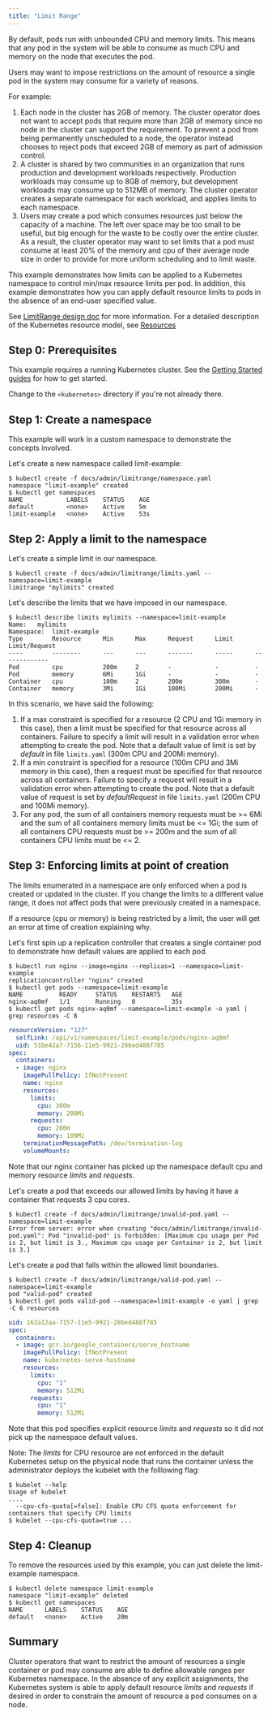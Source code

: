 ```yaml
---
title: "Limit Range"
---
```

By default, pods run with unbounded CPU and memory limits.  This means that any pod in the
system will be able to consume as much CPU and memory on the node that executes the pod.

Users may want to impose restrictions on the amount of resource a single pod in the system may consume
for a variety of reasons.

For example:

1. Each node in the cluster has 2GB of memory.  The cluster operator does not want to accept pods
that require more than 2GB of memory since no node in the cluster can support the requirement.  To prevent a
pod from being permanently unscheduled to a node, the operator instead chooses to reject pods that exceed 2GB
of memory as part of admission control.
2. A cluster is shared by two communities in an organization that runs production and development workloads
respectively.  Production workloads may consume up to 8GB of memory, but development workloads may consume up
to 512MB of memory.  The cluster operator creates a separate namespace for each workload, and applies limits to
each namespace.
3. Users may create a pod which consumes resources just below the capacity of a machine.  The left over space
may be too small to be useful, but big enough for the waste to be costly over the entire cluster.  As a result,
the cluster operator may want to set limits that a pod must consume at least 20% of the memory and cpu of their
average node size in order to provide for more uniform scheduling and to limit waste.

This example demonstrates how limits can be applied to a Kubernetes namespace to control
min/max resource limits per pod.  In addition, this example demonstrates how you can
apply default resource limits to pods in the absence of an end-user specified value.

See [LimitRange design doc](../../design/admission_control_limit_range) for more information. For a detailed description of the Kubernetes resource model, see [Resources](/{{page.version}}/docs/user-guide/compute-resources)

## Step 0: Prerequisites

This example requires a running Kubernetes cluster.  See the [Getting Started guides](/{{page.version}}/docs/getting-started-guides/) for how to get started.

Change to the `<kubernetes>` directory if you're not already there.

## Step 1: Create a namespace

This example will work in a custom namespace to demonstrate the concepts involved.

Let's create a new namespace called limit-example:

```shell
$ kubectl create -f docs/admin/limitrange/namespace.yaml
namespace "limit-example" created
$ kubectl get namespaces
NAME            LABELS    STATUS    AGE
default         <none>    Active    5m
limit-example   <none>    Active    53s
```

## Step 2: Apply a limit to the namespace

Let's create a simple limit in our namespace.

```shell
$ kubectl create -f docs/admin/limitrange/limits.yaml --namespace=limit-example
limitrange "mylimits" created
```

Let's describe the limits that we have imposed in our namespace.

```shell
$ kubectl describe limits mylimits --namespace=limit-example
Name:   mylimits
Namespace:  limit-example
Type        Resource      Min      Max      Request      Limit      Limit/Request
----        --------      ---      ---      -------      -----      -------------
Pod         cpu           200m     2        -            -          -
Pod         memory        6Mi      1Gi      -            -          -
Container   cpu           100m     2        200m         300m       -
Container   memory        3Mi      1Gi      100Mi        200Mi      -
```

In this scenario, we have said the following:

1. If a max constraint is specified for a resource (2 CPU and 1Gi memory in this case), then a limit
must be specified for that resource across all containers. Failure to specify a limit will result in
a validation error when attempting to create the pod. Note that a default value of limit is set by
*default* in file `limits.yaml` (300m CPU and 200Mi memory).
2. If a min constraint is specified for a resource (100m CPU and 3Mi memory in this case), then a
request must be specified for that resource across all containers. Failure to specify a request will
result in a validation error when attempting to create the pod. Note that a default value of request is
set by *defaultRequest* in file `limits.yaml` (200m CPU and 100Mi memory).
3. For any pod, the sum of all containers memory requests must be >= 6Mi and the sum of all containers
memory limits must be <= 1Gi; the sum of all containers CPU requests must be >= 200m and the sum of all
containers CPU limits must be <= 2.

## Step 3: Enforcing limits at point of creation

The limits enumerated in a namespace are only enforced when a pod is created or updated in
the cluster.  If you change the limits to a different value range, it does not affect pods that
were previously created in a namespace.

If a resource (cpu or memory) is being restricted by a limit, the user will get an error at time
of creation explaining why.

Let's first spin up a replication controller that creates a single container pod to demonstrate
how default values are applied to each pod.

```shell
$ kubectl run nginx --image=nginx --replicas=1 --namespace=limit-example
replicationcontroller "nginx" created
$ kubectl get pods --namespace=limit-example
NAME          READY     STATUS    RESTARTS   AGE
nginx-aq0mf   1/1       Running   0          35s
$ kubectl get pods nginx-aq0mf --namespace=limit-example -o yaml | grep resources -C 8
```

```yaml
resourceVersion: "127"
  selfLink: /api/v1/namespaces/limit-example/pods/nginx-aq0mf
  uid: 51be42a7-7156-11e5-9921-286ed488f785
spec:
  containers:
  - image: nginx
    imagePullPolicy: IfNotPresent
    name: nginx
    resources:
      limits:
        cpu: 300m
        memory: 200Mi
      requests:
        cpu: 200m
        memory: 100Mi
    terminationMessagePath: /dev/termination-log
    volumeMounts:
```

Note that our nginx container has picked up the namespace default cpu and memory resource *limits* and *requests*.

Let's create a pod that exceeds our allowed limits by having it have a container that requests 3 cpu cores.

```shell
$ kubectl create -f docs/admin/limitrange/invalid-pod.yaml --namespace=limit-example
Error from server: error when creating "docs/admin/limitrange/invalid-pod.yaml": Pod "invalid-pod" is forbidden: [Maximum cpu usage per Pod is 2, but limit is 3., Maximum cpu usage per Container is 2, but limit is 3.]
```

Let's create a pod that falls within the allowed limit boundaries.

```shell
$ kubectl create -f docs/admin/limitrange/valid-pod.yaml --namespace=limit-example
pod "valid-pod" created
$ kubectl get pods valid-pod --namespace=limit-example -o yaml | grep -C 6 resources
```

```yaml
uid: 162a12aa-7157-11e5-9921-286ed488f785
spec:
  containers:
  - image: gcr.io/google_containers/serve_hostname
    imagePullPolicy: IfNotPresent
    name: kubernetes-serve-hostname
    resources:
      limits:
        cpu: "1"
        memory: 512Mi
      requests:
        cpu: "1"
        memory: 512Mi
```

Note that this pod specifies explicit resource *limits* and *requests* so it did not pick up the namespace
default values.

Note: The *limits* for CPU resource are not enforced in the default Kubernetes setup on the physical node
that runs the container unless the administrator deploys the kubelet with the folllowing flag:

```shell
$ kubelet --help
Usage of kubelet
....
  --cpu-cfs-quota[=false]: Enable CPU CFS quota enforcement for containers that specify CPU limits
$ kubelet --cpu-cfs-quota=true ...
```

## Step 4: Cleanup

To remove the resources used by this example, you can just delete the limit-example namespace.

```shell
$ kubectl delete namespace limit-example
namespace "limit-example" deleted
$ kubectl get namespaces
NAME      LABELS    STATUS    AGE
default   <none>    Active    20m
```

## Summary

Cluster operators that want to restrict the amount of resources a single container or pod may consume
are able to define allowable ranges per Kubernetes namespace.  In the absence of any explicit assignments,
the Kubernetes system is able to apply default resource *limits* and *requests* if desired in order to
constrain the amount of resource a pod consumes on a node.